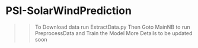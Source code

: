 # PSI-SolarWindPrediction

>> To Download data run ExtractData.py
>> Then Goto MainNB to run PreprocessData and Train the Model
More Details to be updated soon
